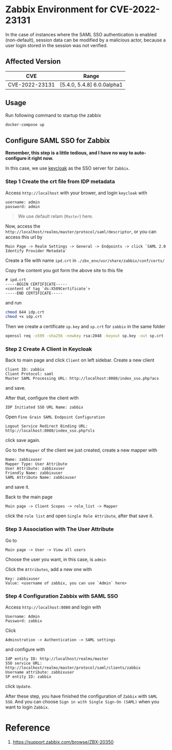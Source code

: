 # Zabbix Environment for CVE-2022-23131

In the case of instances where the SAML SSO authentication is enabled (non-default), session data can be modified by a malicious actor, because a user login stored in the session was not verified.

## Affected Version

| CVE            | Range                      |
|----------------|----------------------------|
| CVE-2022-23131 | [5.4.0, 5.4.8] 6.0.0alpha1 |

## Usage

Run following command to startup the zabbix

```bash
docker-compose up
```

## Configure SAML SSO for Zabbix

**Remember, this step is a little tedious, and I have no way to auto-configure it right now.**

In this case, we use [keycloak](https://www.keycloak.org/) as the SSO server for `Zabbix`.

### Step 1 Create the crt file from IDP metadata

Access `http://localhost` with your brower, and login `keycloak` with

```
username: admin
password: admin
```

> We use default relam (`Master`) here.

Now, access the `http://localhost/realms/master/protocol/saml/descriptor`, or you can access this url by

```
Main Page -> Realm Settings -> General -> Endpoints -> click `SAML 2.0 Identify Provider Metadata`
```

Create a file with name `ipd.crt` in `./zbx_env/usr/share/zabbix/conf/certs/`

Copy the content you got form the above site to this file

```
# ipd.crt
-----BEGIN CERTIFICATE-----
<content of tag `ds:X509Certificate`>
-----END CERTIFICATE-----
```

and run

```bash
chmod 644 idp.crt
chmod +x idp.crt
```

Then we create a certificate `sp.key` and `sp.crt` for `zabbix` in the same folder

```bash
openssl req -x509 -sha256 -newkey rsa:2048 -keyout sp.key -out sp.crt -days 3650 -nodes -subj '/CN=my common name'
```

### Step 2 Create A Client in Keycloak

Back to main page and click `Client` on left sidebar. Create a new client

```
Client ID: zabbix
Client Protocol: saml
Master SAML Processing URL: http://localhost:8080/index_sso.php?acs
```

and save.

After that, configure the client with

```
IDP Initiated SSO URL Name: zabbix
```

Open `Fine Grain SAML Endpoint Configuration`

```
Logout Service Redirect Binding URL: http://localhost:8080/index_sso.php?sls
```

click save again.

Go to the `Mapper` of the client we just created, create a new mapper with

```
Name: zabbixuser
Mapper Type: User Attribute
User Attribute: zabbixuser
Friendly Name: zabbixuser
SAML Attribute Name: zabbixuser
```

and save it.

Back to the main page

```
Main page -> Client Scopes -> role_list -> Mapper
```

click the `role list` and open `Single Role Attribute`, after that save it.

### Step 3 Association with The User Attribute

Go to

```
Main page -> User -> View all users
```

Choose the user you want, in this case, is `admin`

Click the `Attributes`, add a new one with

```
Key: zabbixuser
Value: <username of zabbix, you can use `Admin` here>
```

### Step 4 Configuration Zabbix with SAML SSO

Access `http://localhost:8080` and login with

```
Username: Admin
Password: zabbix
```

Click 

```
Adminstration -> Authentication -> SAML settings
```

and configure with

```
IdP entity ID: http://localhost/realms/master
SSO service URL: http://localhost/realms/master/protocol/saml/clients/zabbix
Username attribute: zabbixuser
SP entity ID: zabbix
```

click `Update`.

After these step, you have finished the configuration of `Zabbix` with `SAML SSO`. And you can choose `Sign in with Single Sign-On (SAML)` when you want to login `Zabbix`.

# Reference

1. https://support.zabbix.com/browse/ZBX-20350
